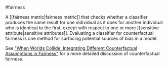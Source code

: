 #fairness

A [[fairness metric|fairness metric]] that checks whether a classifier
produces the same result for one individual as it does for another individual
who is identical to the first, except with respect to one or more
[[sensitive attribute|sensitive attributes]]. Evaluating a classifier for
counterfactual fairness is one method for surfacing potential sources of
bias in a model.

See
<a href="https://papers.nips.cc/paper/2017/file/1271a7029c9df08643b631b02cf9e116-Paper.pdf"
target="T">&quot;When Worlds Collide: Integrating Different Counterfactual
Assumptions in Fairness&quot;</a> for a more detailed discussion of counterfactual
fairness.

